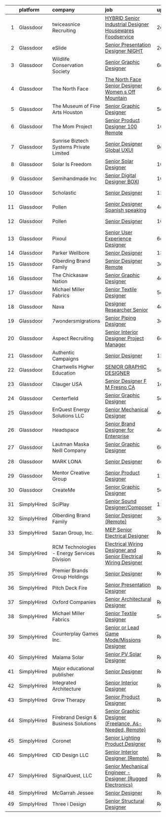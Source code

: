 

|    | platform    | company                                     | job                                                                                                                                                                                                                                                                                                                                                                                                                                                                                                                                                                                                                                                                                                                                                                                                                                                                                                                                                      | update_time   | location             |
|---:|:------------|:--------------------------------------------|:---------------------------------------------------------------------------------------------------------------------------------------------------------------------------------------------------------------------------------------------------------------------------------------------------------------------------------------------------------------------------------------------------------------------------------------------------------------------------------------------------------------------------------------------------------------------------------------------------------------------------------------------------------------------------------------------------------------------------------------------------------------------------------------------------------------------------------------------------------------------------------------------------------------------------------------------------------|:--------------|:---------------------|
|  1 | Glassdoor   | twiceasnice Recruiting                      | [ HYBRID  Senior Industrial Designer  Housewares  Foodservice ](https://www.glassdoor.com/partner/jobListing.htm?pos=110&ao=1110586&s=58&guid=0000018113cd3f02b383689a6871826c&src=GD_JOB_AD&t=SR&vt=w&ea=1&cs=1_a9110be7&cb=1653894627463&jobListingId=1007899064183&cpc=65CC663E25211861&jrtk=3-0-1g49sqfp5jm5d801-1g49sqfpiq69q800-d1f503de2f2d12e5--6NYlbfkN0AIiLXtwtv0BDns9BiY4ItblantFozdL6jLmLxNvS8mvjuxisTwqC5eks88wx9aAbmYdlu1cu68FlKC-5xiW02EQca3jCkUAHKOpKdhoPn7HuIn5MjlU57k4MKLXkqlYBlTaCFrcEd8bJcmrPc_r6tYra1ImqnO3Ym15e1iCX6Mu_c_dEk2SVpothyiOUDc4WKYURzuC5OwdfMCEjJYX6zBCOYP1mn7VU9QiRUj7rnN_Z_2wUa3Y-lyNfKzrQx_fG5ZbUv-izE6IA5KImITn081OW-BAxnzkLAN8umSLYXlTdvQWXlDbCMRjQfKD1OjYSLkfg03-1OD9xr_Fuh7NrKltd_LobnQxyKWQ3vN4ndmk1xzBipXZss5V21ohN9Dkt6DD5FaWsxbGf-NfXat2GyhIgK14Nd_Klp8tvdIwpuMAQS7VoT9YOsLPJzYQxL6wSWrxsaEcr79j1Rv0KAXFp2lXwIua6hUdhSs64C6CCfCUDtsWKKZF9D07msEyh37IodM6mjyeUBbIAdhKIDZwDeGkfOS37SbsA0EhTuJ_iqBTHR7xb6PSc-M) | 2d            | Houston, TX          |
|  2 | Glassdoor   | eSlide                                      | [Senior Presentation Designer  NIGHT ](https://www.glassdoor.com/partner/jobListing.htm?pos=114&ao=1136043&s=58&guid=0000018113cd3f02b383689a6871826c&src=GD_JOB_AD&t=SR&vt=w&cs=1_20d3a480&cb=1653894627463&jobListingId=1007899751333&jrtk=3-0-1g49sqfp5jm5d801-1g49sqfpiq69q800-56cb72d5d0b88d13-)                                                                                                                                                                                                                                                                                                                                                                                                                                                                                                                                                                                                                                                    | 2d            | New York, NY         |
|  3 | Glassdoor   | Wildlife Conservation Society               | [Senior Graphic Designer](https://www.glassdoor.com/partner/jobListing.htm?pos=115&ao=1136043&s=58&guid=0000018113cd3f02b383689a6871826c&src=GD_JOB_AD&t=SR&vt=w&cs=1_ee6227bc&cb=1653894627464&jobListingId=1007886555647&jrtk=3-0-1g49sqfp5jm5d801-1g49sqfpiq69q800-41f3726d2523b07a-)                                                                                                                                                                                                                                                                                                                                                                                                                                                                                                                                                                                                                                                                 | 6d            | United States        |
|  4 | Glassdoor   | The North Face                              | [The North Face  Senior Designer  Women s Off Mountain](https://www.glassdoor.com/partner/jobListing.htm?pos=126&ao=1136043&s=58&guid=0000018113cd3f02b383689a6871826c&src=GD_JOB_AD&t=SR&vt=w&cs=1_4701d19d&cb=1653894627467&jobListingId=1007886990907&jrtk=3-0-1g49sqfp5jm5d801-1g49sqfpiq69q800-0010f2561e9aa884-)                                                                                                                                                                                                                                                                                                                                                                                                                                                                                                                                                                                                                                   | 6d            | Denver, CO           |
|  5 | Glassdoor   | The Museum of Fine Arts  Houston            | [Senior Graphic Designer](https://www.glassdoor.com/partner/jobListing.htm?pos=125&ao=1136043&s=58&guid=0000018113cd3f02b383689a6871826c&src=GD_JOB_AD&t=SR&vt=w&cs=1_e91bbd63&cb=1653894627467&jobListingId=1007890072102&jrtk=3-0-1g49sqfp5jm5d801-1g49sqfpiq69q800-dca2818126bb32c7-)                                                                                                                                                                                                                                                                                                                                                                                                                                                                                                                                                                                                                                                                 | 5d            | Houston, TX          |
|  6 | Glassdoor   | The Mom Project                             | [Senior Product Designer  100  Remote ](https://www.glassdoor.com/partner/jobListing.htm?pos=112&ao=1110586&s=58&guid=0000018113cd3f02b383689a6871826c&src=GD_JOB_AD&t=SR&vt=w&cs=1_6dc20e00&cb=1653894627463&jobListingId=1007877000836&cpc=9908D8D4413DBB8A&jrtk=3-0-1g49sqfp5jm5d801-1g49sqfpiq69q800-5c4b4d292333a7cf--6NYlbfkN0BDp_epf89aHDQhKpPegNJQ_ldQpEFZQsM9OcONMGxWx6pU56EKHF58QjVdAUvn2gUdN18NeybdzKYwiNVaZuFKnfQkUG8PzEQVqBJmSYofkK6k1b-ARZjZi0IDic0r2Iq4F-rEgmWiBJdJenrbwIi0_58IS6hubnA2s6Fh9cniMNy2BFv33cW7cuf2niloRD_804udfBHWpN1vuRwe4Dl8qrINe8WTgPUu5Wm7IjfB5FdExYl6hjCTobqHHnUB2mJXHDN7p8YPa_bbiYiUvKtkH2gOLzO2ApOcEuyvNUrzqBGkW4sOJwV53BYOcA_7C2JC6nn3neIX0C__bpCiZd56rEzsaub_SZqbwdwUES5NaIOxMN2ArO7uFsZBir6TjbQ5GkEvHrDLHQNGUxC7vUyPOPBmzUxZ7chSsXX38JbB_ADvHimfVYORC9p4FkuS6X_gKJzpSh3vJ4dbccHzL-FB3TsyX7zHrU-uog7GKb5rm_SzLEKyj9Br1Wlna7sJkkpH_vwM6ea5zVp7Kb8m7yImgGK6oF1HdBwLWYMBSFZvI3VoGLp8hX7Sv0_yqmCYJVE%3D)                | 10d           | Remote               |
|  7 | Glassdoor   | Sunrise Biztech Systems Private Limited     | [Senior Designer  Global UXUI](https://www.glassdoor.com/partner/jobListing.htm?pos=111&ao=1110586&s=58&guid=0000018113cd3f02b383689a6871826c&src=GD_JOB_AD&t=SR&vt=w&ea=1&cs=1_2b1b6e5c&cb=1653894627463&jobListingId=1007879978541&cpc=D2F1DE17EE1F43B9&jrtk=3-0-1g49sqfp5jm5d801-1g49sqfpiq69q800-6f24d92692c1c5c3--6NYlbfkN0CB5V9pKc9dSiWkDOidb3xEy-kN2PCpaZveSm6yQI6kq3T1I16CS7KLjOoZREE43W3VHpZ7cNswwjiKYxxDAkn-mZKmkJutSp7xppXbOxnUn2Z5yX_QGK0xiCTUceIn_3PQCdQ3oKQxlWgao_enUhhZNntfxI8uR84NGzzuuL6B_larAJOwjLqxYzj3r0YS6VCc3Lo1yBJSBrql3NeYkuYC9nF54SCaa1ITIlADUHT1CFrypys73dJnzoNeLDKmGRDce-MhA_ccgUAF7lDF66IxFfx-wfKcGxjz-FXsC7Mh7myZNW6AroAiyVtPVF-JPH1j6oaHVWHvhH1gTHqfExsgxTisqeparOFbf22kN-hEXoxc7Gz1FQJ3u8ejmR1aoj_ttybXD2Cveeb9DTE2VUgHf_LKM05H_Mn7JOZprjt3mHEGL5kRZgXxQkjNKqiHSOTsCrfDjLJ6ksZnG_Tq6Bu8HSwJUqdj8KrErGCsjGBcb-ZzCsVHBGwnmrGsBox3VjVnHkPqXo5rEw%3D%3D)                                                                      | 9d            | Remote               |
|  8 | Glassdoor   | Solar Is Freedom                            | [Senior Solar Designer](https://www.glassdoor.com/partner/jobListing.htm?pos=108&ao=1110586&s=58&guid=0000018113cd3f02b383689a6871826c&src=GD_JOB_AD&t=SR&vt=w&ea=1&cs=1_09519d4a&cb=1653894627463&jobListingId=1007877067308&cpc=F4EED0218A761C36&jrtk=3-0-1g49sqfp5jm5d801-1g49sqfpiq69q800-a651be249914b213--6NYlbfkN0BjCAoZKlRjrqyz2dliieRtC1p7Z9BxPBNQch0zgjZ9oRlk8BI86AXqelJPgre5wCsT3ngma9vUx8HpMarlvnDIKU_9TlEEB4t59QPXnXwId9eFrPIc7ZQtRDLKW7thQxHb5pJi6nv4UTqcBnv23aampv_sJ9QPLl5avMP40OY_t_xN-hEBFcbxANYuF0NGdCySDHvtObq7V8swM-H3pCH3tuiE9nE9U-CPKNp-Re7FFJM53ukRDc4yHYZHnlUfflvEtOoI3r8e0-hHqREN-yXfOFJonFqp82-dgSHmSdep8w7DISpdHpSnN0Q4Ah1_wglmg7u11x5rVPPe0vWKlPKniTepWaXsMnafktN0EeWDVoV48RmuHWqwP5XTKl9di5hsJKXl0AEKhYBOtK2SbonepcGCC_dxmwCpFRuvGJEwiqlPKB0gChpesVkF3AwZUKwjB2kXB0aHPcJQzbXGEPdNd8cYGU-y10EC8miU9bhpotMELx_PImaq2AdP0vFcLgg%3D)                                                                                           | 10d           | Remote               |
|  9 | Glassdoor   | Semihandmade  Inc                           | [Senior Digital Designer  BOXI](https://www.glassdoor.com/partner/jobListing.htm?pos=105&ao=1110586&s=58&guid=0000018113cd3f02b383689a6871826c&src=GD_JOB_AD&t=SR&vt=w&ea=1&cs=1_b937b5e0&cb=1653894627462&jobListingId=1007877414258&cpc=4050D81B60456B41&jrtk=3-0-1g49sqfp5jm5d801-1g49sqfpiq69q800-1c6c2c9305da4498--6NYlbfkN0Dh79sOQY_7kVGA-DFqBFFmeCXWb24BnCDtospNhZFNh2QR2HX4TbHJQOTuc3KKaWkwXRIQZgg2zHn7gwZ0L_jjjIqFqQ3WbTXLS12wJNPSkw7E2cFm-K9DOKhB5LR19RoihOh53SHRDsKpSGcc_3FfbIsBg08mQfqDWWQpPySioOFXNLHT8U-yA_ZSH-67Wf9R_wVy3YqDJw0xfhu3_nbQ96gQeLfymtCancm5B55dS0eSpO16fezme784i6g6Q4Q4NQA7Z_PG7S_YDnqlf1XiA2BLkPdi-HIIy7oMuZqzA-_RvvcaYga8SIvEC60TbOjogh11CYpg8xdMf6tN-2JFjXYf0LGG6CoukM1Ln0fqg-GfcpclH8LFMFvuQoqBD6AtaW_2BSlZHuq7IYx6NxmBnKv6MCKbpfxhTCrWKXtcBL8VKa6h_p0aRNJ0tq1_dFTi0MaiOypTv3ZwrQV67p3I5CcO1OCWinoRPWZAABh4gnmy_xJWXCdyp5RCF5oSZ-H1F2UzlaP1irs8LB9vxxlT)                                                                 | 10d           | California           |
| 10 | Glassdoor   | Scholastic                                  | [Senior Designer](https://www.glassdoor.com/partner/jobListing.htm?pos=118&ao=1136043&s=58&guid=0000018113cd3f02b383689a6871826c&src=GD_JOB_AD&t=SR&vt=w&cs=1_a6945dbf&cb=1653894627466&jobListingId=1007869375177&jrtk=3-0-1g49sqfp5jm5d801-1g49sqfpiq69q800-25d661afbbfd63ca-)                                                                                                                                                                                                                                                                                                                                                                                                                                                                                                                                                                                                                                                                         | 12d           | New York, NY         |
| 11 | Glassdoor   | Pollen                                      | [Senior Designer  Spanish speaking ](https://www.glassdoor.com/partner/jobListing.htm?pos=128&ao=1136043&s=58&guid=0000018113cd3f02b383689a6871826c&src=GD_JOB_AD&t=SR&vt=w&cs=1_9ef14287&cb=1653894627467&jobListingId=1007891996634&jrtk=3-0-1g49sqfp5jm5d801-1g49sqfpiq69q800-9a7a4f4a3c7f0a0b-)                                                                                                                                                                                                                                                                                                                                                                                                                                                                                                                                                                                                                                                      | 4d            | Miami, FL            |
| 12 | Glassdoor   | Pollen                                      | [Senior Designer](https://www.glassdoor.com/partner/jobListing.htm?pos=116&ao=1136043&s=58&guid=0000018113cd3f02b383689a6871826c&src=GD_JOB_AD&t=SR&vt=w&cs=1_a351305f&cb=1653894627464&jobListingId=1007876635037&jrtk=3-0-1g49sqfp5jm5d801-1g49sqfpiq69q800-87eeeab1773bd43d-)                                                                                                                                                                                                                                                                                                                                                                                                                                                                                                                                                                                                                                                                         | 10d           | New York, NY         |
| 13 | Glassdoor   | Pixoul                                      | [Senior User Experience Designer](https://www.glassdoor.com/partner/jobListing.htm?pos=107&ao=1110586&s=58&guid=0000018113cd3f02b383689a6871826c&src=GD_JOB_AD&t=SR&vt=w&ea=1&cs=1_da21e770&cb=1653894627463&jobListingId=1007886543921&cpc=FAE5E775D180B2FB&jrtk=3-0-1g49sqfp5jm5d801-1g49sqfpiq69q800-c4ceee043bf6ed78--6NYlbfkN0DkuNNc9jtp8Paa5ic1vcdzrE97PDvQxS5P2e8AiHduyc79r3J-c22iv1Xzovwoard2X9jW3NnpoETJ7siFVscg5F8VhWJ3Wb7T9j7TxjPrxRuaYFeFfP5Vg9qU1pc4LfB7E498iE21tIS9Vkb2CiaDFws8ZkSBNrssvlaiyeXWrS6nJnX3w4nuyxYPdaVSULOzCIm3JNdo2opxcBIF1_LoqAcQO_9b3l_kPWD5seHqmw8FhDaHDLWSdxrmeM_7y5cuFn9RUI50PPiNCyLnqZ4EyPnYvGZcN4S0gjJ9mr4rehJF_28Rr8fuA2kWWV6BDwdDIcB5k1LKRV7GM7VctiUrEweVPOOql_46GpFMdURqItebd4GXDTNGwfc-jihEty9rzVm2MHITSJ8AvUO1n-ZT-lpepMo1NhJwO-8WiFroISbNz_W8RSDOU2Jy2TMGHnEDM0m_Nq32tee1gQlvbkglwi2udenX8Dt7KyrEgV1ycwfu4KuhqqQI-ZMr4ElHv2DV3CdeKzY3GA%3D%3D)                                                                   | 6d            | Remote               |
| 14 | Glassdoor   | Parker Wellbore                             | [Senior Designer](https://www.glassdoor.com/partner/jobListing.htm?pos=129&ao=1136043&s=58&guid=0000018113cd3f02b383689a6871826c&src=GD_JOB_AD&t=SR&vt=w&ea=1&cs=1_6ec113a3&cb=1653894627468&jobListingId=1007868566786&jrtk=3-0-1g49sqfp5jm5d801-1g49sqfpiq69q800-ae4a61cbf78346b5-)                                                                                                                                                                                                                                                                                                                                                                                                                                                                                                                                                                                                                                                                    | 13d           | Houston, TX          |
| 15 | Glassdoor   | Olberding Brand Family                      | [Senior Designer  Remote ](https://www.glassdoor.com/partner/jobListing.htm?pos=120&ao=1136043&s=58&guid=0000018113cd3f02b383689a6871826c&src=GD_JOB_AD&t=SR&vt=w&ea=1&cs=1_31827672&cb=1653894627466&jobListingId=1007894681001&jrtk=3-0-1g49sqfp5jm5d801-1g49sqfpiq69q800-d7beceb4bdbc92ae-)                                                                                                                                                                                                                                                                                                                                                                                                                                                                                                                                                                                                                                                           | 3d            | Remote               |
| 16 | Glassdoor   | The Chickasaw Nation                        | [Senior Graphic Designer](https://www.glassdoor.com/partner/jobListing.htm?pos=101&ao=1110586&s=58&guid=0000018113cd3f02b383689a6871826c&src=GD_JOB_AD&t=SR&vt=w&ea=1&cs=1_c1a91e05&cb=1653894627462&jobListingId=1007892246882&cpc=0A5953EA3E9CE03C&jrtk=3-0-1g49sqfp5jm5d801-1g49sqfpiq69q800-3080755f99afbcf1--6NYlbfkN0CXxcpluWW3w69ZLoW3G1S01C7LBNccemlloFa6S-bz9CPHhhKRgONaGf3Gr0arDDSr4udhvJjujlfYCx5zxNmsxYnoGA49OJ0TbJWwtnERhlzz8oHsjATnjFTJsYJ1gqmP-lJ2lzG9mcOcoCSdyEc4Vt4y_ophW3bvTOKmSqr5kfMlBHpG5jhYMNV2l4QKFzzx0SLkHU-oJdlOgII_3VGghL2xHTmE1yfG9Fi6DCq3ev1B0-sSfeCRgkWCH3b2hXkj0XRhyZJ8moiYcCwWQUYWiuhO4Y4Zgj2jxo3C9DWyxUY_HLUw_alAfpuj5OVAW0IN47cWZLahKlEyWetNibJwFX6rxnAGwnl-ONfWrXVUCb-PwsdeAdKZaYQZ0HgGV1R5yB7OcmFZEgoZo3gC0LAuKmLOuwq5dy7495nrSyyGbkQQwqtBNx1u_Cy0Zp51JHw-wYpY__1WK6KMkqwMcjQ0B1xOl3HKqrlXynBoV1tiG362mPsFPtoswAB8gL1iETjZcqC8fxltCg%3D%3D)                                                                           | 4d            | Ada, OK              |
| 17 | Glassdoor   | Michael Miller Fabrics                      | [Senior Textile Designer](https://www.glassdoor.com/partner/jobListing.htm?pos=102&ao=1110586&s=58&guid=0000018113cd3f02b383689a6871826c&src=GD_JOB_AD&t=SR&vt=w&ea=1&cs=1_72abbb69&cb=1653894627462&jobListingId=1007890097618&cpc=32EE424DE2B657EB&jrtk=3-0-1g49sqfp5jm5d801-1g49sqfpiq69q800-1199109f65cb0bc2--6NYlbfkN0Aa_Hwcb3A6wpbuysl_ekJeGPboXr2ELun7xWY3K7GOUB81oL_2bkKwlTZQqeaFZL6HZmTjTPZMZY4XhyVatta2lrF2HKWjEMO7NmKWkaX_4pSqjZqGKpbAyvV2h-8O8hKnl7Pxc2rFv7aq49SjMN5Aiiv2jJb8QJjJF_B3ihQ4lvnzf6-H_HXf6-TL3ZVvbqcFzOw6kr2C66BwdLocYFudZFYXI3Duc35pnQG8goJY8VW-rSesozgZS81U4cWtYpdZQMxerLWoHASH8brHPNYOGjckzBBc1uUACNDrYzwpcoCtEUUPed7XoxStbUKRHM_rHhb4VKibxDRqyNW3fq97Tk1b1o5a-UMuypJ_dDLM-618j_InmBCSQ0X_jXg9Thcu9HaXblgV2AS8TWuYiN4xTTi-MZvjAnnBn4LZskAyBeyHvn8gKgwqmTRG5F2N0Um8LFEgYbsEtyr9FiXgNbruBaGG4YkM-zR1GObZRalBDWZaF2XpG6By0Uty45HUVfc%3D)                                                                                         | 5d            | Remote               |
| 18 | Glassdoor   | Nava                                        | [Designer Researcher  Senior](https://www.glassdoor.com/partner/jobListing.htm?pos=130&ao=1136043&s=58&guid=0000018113cd3f02b383689a6871826c&src=GD_JOB_AD&t=SR&vt=w&cs=1_bf701933&cb=1653894627468&jobListingId=1007892051549&jrtk=3-0-1g49sqfp5jm5d801-1g49sqfpiq69q800-de59c4ca755fe91e-)                                                                                                                                                                                                                                                                                                                                                                                                                                                                                                                                                                                                                                                             | 4d            | Remote               |
| 19 | Glassdoor   | 7wondersmigrations                          | [Senior Piping Designer](https://www.glassdoor.com/partner/jobListing.htm?pos=113&ao=1136043&s=58&guid=0000018113cd3f02b383689a6871826c&src=GD_JOB_AD&t=SR&vt=w&ea=1&cs=1_3056a8db&cb=1653894627463&jobListingId=1007895351953&jrtk=3-0-1g49sqfp5jm5d801-1g49sqfpiq69q800-f355aa2faea733a3-)                                                                                                                                                                                                                                                                                                                                                                                                                                                                                                                                                                                                                                                             | 3d            | Remote               |
| 20 | Glassdoor   | Aspect Recruiting                           | [Senior Interior Designer Project Manager](https://www.glassdoor.com/partner/jobListing.htm?pos=109&ao=1110586&s=58&guid=0000018113cd3f02b383689a6871826c&src=GD_JOB_AD&t=SR&vt=w&ea=1&cs=1_8fbb28c0&cb=1653894627463&jobListingId=1007886912482&cpc=A8EA696C92E7776B&jrtk=3-0-1g49sqfp5jm5d801-1g49sqfpiq69q800-fcb2aa82f9c323de--6NYlbfkN0CLc3vc-O1U6CsMzUy1J0-BEjAeYkfjAbf9Bm2wa_0q2OP1gSciwbH8WpPl7-my-Naoz4kKrWqSdsvn1Jrv7iDeve0TBp0qOcH068wWFS4CyaRCKiuNR8eq8PkjS4dI307Rz1NGgh00Xj_TPwRYJTAS6VgzPnuVzhkKHg2tnVo3ZPGBfw4euodmI8FQhD0IOGCik3Ukx_OIoi75-HUVd6U5Hq4Tlj3aPDyIiLdyyk-YbuNZs-5gYoSjiZgUM5CykdpT8rKik0bjIRfOifcbyevrxMfIQXB6QyNtPp2ZTV_hB1It8hbNdGS4zKffVtSEpZ26ssl9pI4Vb7uU1OZzf3otvDmp10BEtMGYUQIpE8jPHYD5T8gBfknAGkTNAyr5GAfi5Y5vIgBY4yDIGEnm8_qTT0LBhPTWR2YpxV3NZraL7tEDsR2z2gI1A1DTtpew_nr87f-oi7sMrqv7tUzx5-DYwpEZCveQN8EEPuqcW_5n0MMoQnjGFx35HK-6snMhTDdYerMYk8TG1esP2cNmYsXWJrfg3vqRnOg%3D)                                        | 6d            | Farmington Hills, MI |
| 21 | Glassdoor   | Authentic Campaigns                         | [Senior Designer](https://www.glassdoor.com/partner/jobListing.htm?pos=127&ao=1136043&s=58&guid=0000018113cd3f02b383689a6871826c&src=GD_JOB_AD&t=SR&vt=w&cs=1_11e931ec&cb=1653894627467&jobListingId=1007869642760&jrtk=3-0-1g49sqfp5jm5d801-1g49sqfpiq69q800-30c89902694f46b2-)                                                                                                                                                                                                                                                                                                                                                                                                                                                                                                                                                                                                                                                                         | 12d           | Remote               |
| 22 | Glassdoor   | Chartwells Higher Education                 | [SENIOR GRAPHIC DESIGNER](https://www.glassdoor.com/partner/jobListing.htm?pos=123&ao=1136043&s=58&guid=0000018113cd3f02b383689a6871826c&src=GD_JOB_AD&t=SR&vt=w&cs=1_d0c71a66&cb=1653894627467&jobListingId=1007890116340&jrtk=3-0-1g49sqfp5jm5d801-1g49sqfpiq69q800-6416730f5a8c0c47-)                                                                                                                                                                                                                                                                                                                                                                                                                                                                                                                                                                                                                                                                 | 5d            | Chicago, IL          |
| 23 | Glassdoor   | Clauger USA                                 | [Senior Designer F M   Fresno  CA ](https://www.glassdoor.com/partner/jobListing.htm?pos=121&ao=1136043&s=58&guid=0000018113cd3f02b383689a6871826c&src=GD_JOB_AD&t=SR&vt=w&cs=1_0a07afbe&cb=1653894627466&jobListingId=1007899887524&jrtk=3-0-1g49sqfp5jm5d801-1g49sqfpiq69q800-58af5fbf7b0d22a9-)                                                                                                                                                                                                                                                                                                                                                                                                                                                                                                                                                                                                                                                       | 1d            | Fresno, CA           |
| 24 | Glassdoor   | Centerfield                                 | [Senior Graphic Designer](https://www.glassdoor.com/partner/jobListing.htm?pos=117&ao=1136043&s=58&guid=0000018113cd3f02b383689a6871826c&src=GD_JOB_AD&t=SR&vt=w&cs=1_87960910&cb=1653894627464&jobListingId=1007890558962&jrtk=3-0-1g49sqfp5jm5d801-1g49sqfpiq69q800-23744017d58b340f-)                                                                                                                                                                                                                                                                                                                                                                                                                                                                                                                                                                                                                                                                 | 5d            | Remote               |
| 25 | Glassdoor   | EnQuest Energy Solutions LLC                | [Senior Mechanical Designer](https://www.glassdoor.com/partner/jobListing.htm?pos=106&ao=1110586&s=58&guid=0000018113cd3f02b383689a6871826c&src=GD_JOB_AD&t=SR&vt=w&ea=1&cs=1_066a1ec2&cb=1653894627463&jobListingId=1007892906930&cpc=A0637F14311B9419&jrtk=3-0-1g49sqfp5jm5d801-1g49sqfpiq69q800-3b29fa4fa47f9aed--6NYlbfkN0BHRzSRdaYJS2AwKohB7GUTi26mb1K9oUqkvKSMHhTNGPLXAAQ03JbFDP-XLB5d-osooSAL7KD5wTlb7PKVqTjYgJ8KOdEbc9C5tk8TjlqKTTLLKWy33uRPIuWZMM7fSmE07oQ7nVTWi0us_fM5ojz9uZsUcL2FsipS8tOCi0ihCuVUCKOIxXhEoP-M4LhHEQ33pLWPCwpUdHafQAW2XIPgoEa_z4_vbgrbPkvLGE3sfaXM7AdxcWdrKWZOpBJzjUTykk1UGT5I8uzJtRQPC-Lo0UqfQ7gb7RGsddbyzNrrT0xpmNAx2JFz5G3GwWtq1y743My_6YIevv_ZmFCvpZhSbZ0NNxvLd9Ych4GVuTbI1zHqZN55_b5nKr70JxAWDa3QLErmLLoN49sVC06MO3dcVSWb86iSPazDvB8e-0GkS_jtrq1omNu50eSqMS1GhpwW8Kq_RdjrlqiZMDfa3EgqSRVpwxGyNM9UJ2PycNN0i18vUVvaJgMAFW8SxUPjbAM%3D)                                                                                      | 4d            | Houston, TX          |
| 26 | Glassdoor   | Headspace                                   | [Senior Brand Designer for Enterprise](https://www.glassdoor.com/partner/jobListing.htm?pos=119&ao=1136043&s=58&guid=0000018113cd3f02b383689a6871826c&src=GD_JOB_AD&t=SR&vt=w&cs=1_0e9bc190&cb=1653894627466&jobListingId=1007892927884&jrtk=3-0-1g49sqfp5jm5d801-1g49sqfpiq69q800-a88093c51718bd10-)                                                                                                                                                                                                                                                                                                                                                                                                                                                                                                                                                                                                                                                    | 4d            | Santa Monica, CA     |
| 27 | Glassdoor   | Lautman Maska Neill   Company               | [Senior Graphic Designer](https://www.glassdoor.com/partner/jobListing.htm?pos=103&ao=1110586&s=58&guid=0000018113cd3f02b383689a6871826c&src=GD_JOB_AD&t=SR&vt=w&ea=1&cs=1_a472c6df&cb=1653894627462&jobListingId=1007886319562&cpc=42BEC95245890617&jrtk=3-0-1g49sqfp5jm5d801-1g49sqfpiq69q800-42556d4369843361--6NYlbfkN0CH5AJMdvbiN96cQBW9blonJzxN5UCW1KPOX2QsoH-XS7L-5Av4XGA-go5EhKmTEMKH7p0FQ4RPcUw0sfxm4PxsdG14V0uat-DbGzzQRgDq9oQi4ChJflP-7x-qE6Qph9_-2rhBpMKc5-QyOOgMy3J1q2IwEgtKK7Q4qbh_-FJ3PAZUu_5lRrpWL2C8gVTqNm4JfxderwbODG_H1Y7o_iE3ZziWL2LOD4h2NK_IcUHHdZwOE1ir8FJV2fjVAtsgxm2j5vYF4xFK9AyEHisOAFGPFnwL22NnEPgoSgMCunRszJujitIks_DLrUNQPPA0s2L4BQvJeg-m0lTNqVl-hrtGRKHiw2jovrh4GCxmtbVKp3411MnpVsCuWBmNuRHX2OMxdWY5b8saqMrXQhNvdIky-ZaWibQRWdbe_9AiJ9RCoRAj6XNERqQ0UDo_y9skj1XKQYlapAAMwkLGX3YAF4zZrNry6PaOugmCnPOHS6-gi7x2-c_ujTIZaZouZaPRIHY%3D)                                                                                         | 6d            | Washington, DC       |
| 28 | Glassdoor   | MARK   LONA                                 | [Senior Designer](https://www.glassdoor.com/partner/jobListing.htm?pos=122&ao=1136043&s=58&guid=0000018113cd3f02b383689a6871826c&src=GD_JOB_AD&t=SR&vt=w&ea=1&cs=1_4b2b7cb5&cb=1653894627467&jobListingId=1007886180010&jrtk=3-0-1g49sqfp5jm5d801-1g49sqfpiq69q800-0b752577a87526ac-)                                                                                                                                                                                                                                                                                                                                                                                                                                                                                                                                                                                                                                                                    | 6d            | Los Angeles, CA      |
| 29 | Glassdoor   | Mentor Creative Group                       | [Senior Product Designer](https://www.glassdoor.com/partner/jobListing.htm?pos=104&ao=1110586&s=58&guid=0000018113cd3f02b383689a6871826c&src=GD_JOB_AD&t=SR&vt=w&ea=1&cs=1_7d8a048e&cb=1653894627462&jobListingId=1007873079388&cpc=01657B10174A43CF&jrtk=3-0-1g49sqfp5jm5d801-1g49sqfpiq69q800-932dcb251f76a5e3--6NYlbfkN0CfQgqVFlDchZ1187zfHENvYid3ZQoKnr6GJk2CFl_M8hjyJf_hS_UwoDVN34bPHX6cIOQa98UzAQRJT7pfbJ-DQfmYuSMrk3DojVkql3atisUq2kk724gQ8u04eMJMgzEXuDbxcOO6XJBa90a7LOhME9DVYksiN_eJMCEsQPG14KMPdUZnBWiRx3xURMInqLG-fbJtxubFXEq2WrWyRAzv1uVKx5jMpFBo85HnVYtTM86Zjll_T577B19E53Xg2ZUj38foQHadIudil0qzCFokZ5AIQBeG2N7PYTTYI9-AnmWCm9NhBAfniWXT5TyVxypQq5v8-tpEpkZCI-2X9KaI44YSM08woGzpJGJb3CB8b69EUZI2rFYX6zV55MVCluESwQCRHrZ0ijRIoKk76DE6ugFw67lvwlaZybNaVEaV1prRq0MPv3XqOi_0xxszHvdp2zrPzqh1Zoy0rTnbO9-Cbynzn5e5d90efcg5adfrFob8qKfi6B-n3o9msCaQq98%3D)                                                                                         | 11d           | Remote               |
| 30 | Glassdoor   | CreateMe                                    | [Senior Graphic Designer](https://www.glassdoor.com/partner/jobListing.htm?pos=124&ao=1136043&s=58&guid=0000018113cd3f02b383689a6871826c&src=GD_JOB_AD&t=SR&vt=w&cs=1_1bbbdcce&cb=1653894627467&jobListingId=1007888806615&jrtk=3-0-1g49sqfp5jm5d801-1g49sqfpiq69q800-ccd96bffe53508fa-)                                                                                                                                                                                                                                                                                                                                                                                                                                                                                                                                                                                                                                                                 | 5d            | New York, NY         |
| 31 | SimplyHired | SciPlay                                     | [Senior Sound Designer/Composer](https://www.simplyhired.com/job/MFRkWFxMfYfHxn1BijUSjkZo0C-Bv5a8G2ysJXs28cOhYb7VjQZ7eg?q=senior+designer)                                                                                                                                                                                                                                                                                                                                                                                                                                                                                                                                                                                                                                                                                                                                                                                                               | 11d           | United States        |
| 32 | SimplyHired | Olberding Brand Family                      | [Senior Designer (Remote)](https://www.simplyhired.com/job/2fJyeQfZrELRGX6Cf1dnVlPwy-dvxRr3OM5fBdX1NhbiDu_v0tx5jw?q=senior+designer)                                                                                                                                                                                                                                                                                                                                                                                                                                                                                                                                                                                                                                                                                                                                                                                                                     | 3d            | Remote               |
| 33 | SimplyHired | Sazan Group, Inc.                           | [MEP Senior Electrical Designer](https://www.simplyhired.com/job/SwdumVZzOq8fLFZDUFgnemgvlM40NMPrA3TLPTFsBLPp6kejTdNT6g?q=senior+designer)                                                                                                                                                                                                                                                                                                                                                                                                                                                                                                                                                                                                                                                                                                                                                                                                               | Recently      | Seattle, WA          |
| 34 | SimplyHired | RCM Technologies - Energy Services Division | [Electrical Wiring Designer and Senior Electrical Wiring Designer](https://www.simplyhired.com/job/yw2ejKn_FSjOjPLmFyrjXCu_Sy1xbVCIfVuii-1Kuvlls1EGEXCU0A?q=senior+designer)                                                                                                                                                                                                                                                                                                                                                                                                                                                                                                                                                                                                                                                                                                                                                                             | Recently      | Oakland, NJ          |
| 35 | SimplyHired | Premier Brands Group Holdings               | [Senior Designer](https://www.simplyhired.com/job/d3V6v3nkDbmq7SuBjUesov89ZHWbJFjkExHz472zVgiKeUoIUfmSbQ?q=senior+designer)                                                                                                                                                                                                                                                                                                                                                                                                                                                                                                                                                                                                                                                                                                                                                                                                                              | Recently      | New York, NY         |
| 36 | SimplyHired | Pitch Deck Fire                             | [Senior Presentation Designer](https://www.simplyhired.com/job/jYNTnV-puvkSD-LiXWowLCQsrIrlIgUc9XdxbeCKV4VMJpASc_8p9Q?q=senior+designer)                                                                                                                                                                                                                                                                                                                                                                                                                                                                                                                                                                                                                                                                                                                                                                                                                 | Recently      | Remote               |
| 37 | SimplyHired | Oxford Companies                            | [Senior Architectural Designer](https://www.simplyhired.com/job/T7E73TzbWRiKTNexi0LkL9Fqt9L1_k0JmVBmdUd5dLiK0CN9xwEQLQ?q=senior+designer)                                                                                                                                                                                                                                                                                                                                                                                                                                                                                                                                                                                                                                                                                                                                                                                                                | Recently      | Ann Arbor, MI        |
| 38 | SimplyHired | Michael Miller Fabrics                      | [Senior Textile Designer](https://www.simplyhired.com/job/pKpLMSNOBYfk5cYrOaG7qEwwgg0nkFCy2Rmz4w4rRoMG4hn9jKOwmw?q=senior+designer)                                                                                                                                                                                                                                                                                                                                                                                                                                                                                                                                                                                                                                                                                                                                                                                                                      | 5d            | Remote               |
| 39 | SimplyHired | Counterplay Games Inc.                      | [Senior or Lead Game Mode/Missions Designer](https://www.simplyhired.com/job/KXKhp21byk7_hccZjoZGP5R0Au71oZIKT_mWXzYyrrAfhQx-cepyFg?q=senior+designer)                                                                                                                                                                                                                                                                                                                                                                                                                                                                                                                                                                                                                                                                                                                                                                                                   | Recently      | Remote               |
| 40 | SimplyHired | Malama Solar                                | [Senior PV Solar Designer](https://www.simplyhired.com/job/yA_j3GxQ7uNa2z0RX0DdN4_Y1PRCusPbiv6eiiPo2dq4fQA8HL7l6w?q=senior+designer)                                                                                                                                                                                                                                                                                                                                                                                                                                                                                                                                                                                                                                                                                                                                                                                                                     | Recently      | Honolulu, HI         |
| 41 | SimplyHired | Major educational publisher                 | [Senior Designer](https://www.simplyhired.com/job/sPGxsgyYQ-jge8yaSqTUycpg1qZdyrfzhQRm_H1aTkvRjYCsFeiZKw?q=senior+designer)                                                                                                                                                                                                                                                                                                                                                                                                                                                                                                                                                                                                                                                                                                                                                                                                                              | Recently      | Remote               |
| 42 | SimplyHired | Integrated Architecture                     | [Senior Interior Designer](https://www.simplyhired.com/job/LAOCRCVBxS3U14sAUC3_e5NXd8aCSlLkQm-nD4C6sv3_ceVXXWLPXA?q=senior+designer)                                                                                                                                                                                                                                                                                                                                                                                                                                                                                                                                                                                                                                                                                                                                                                                                                     | Recently      | Grand Rapids, MI     |
| 43 | SimplyHired | Grow Therapy                                | [Senior Product Designer](https://www.simplyhired.com/job/4OyzCBRfdT8y4_dMIUDpEdFd9tQcMHYUut7RulO-88n4HO5b1LzNFw?q=senior+designer)                                                                                                                                                                                                                                                                                                                                                                                                                                                                                                                                                                                                                                                                                                                                                                                                                      | Recently      | Remote               |
| 44 | SimplyHired | Firebrand Design & Business Solutions       | [Senior Graphic Designer (Freelance, As-Needed, Remote)](https://www.simplyhired.com/job/vLBe68bI-6HDB2HPW6JA1-LpN-7UW2dXcuR9-7DSAQpngqk3n29wyw?q=senior+designer)                                                                                                                                                                                                                                                                                                                                                                                                                                                                                                                                                                                                                                                                                                                                                                                       | Recently      | Remote               |
| 45 | SimplyHired | Coronet                                     | [Senior Lighting Product Designer](https://www.simplyhired.com/job/RfGhSWtuJ_lg6SsxwQD_ajD3-LAV4Tdv2X1UfMnbVnV2FPULJvEhtw?q=senior+designer)                                                                                                                                                                                                                                                                                                                                                                                                                                                                                                                                                                                                                                                                                                                                                                                                             | Recently      | Totowa, NJ           |
| 46 | SimplyHired | CID Design LLC                              | [Senior Interior Designer (Remote)](https://www.simplyhired.com/job/9unKm8Wotfx1giSVla1a08rvQtjj6flQHd95m45zBWqGY64_4k9QEg?q=senior+designer)                                                                                                                                                                                                                                                                                                                                                                                                                                                                                                                                                                                                                                                                                                                                                                                                            | Recently      | Naples, FL           |
| 47 | SimplyHired | SignalQuest, LLC                            | [Senior Mechanical Engineer - Designer (Rugged Electronics)](https://www.simplyhired.com/job/y9m54EIWTgRUOXYc39jRqzvWM8rR4Sbw_dyibCPqVa3obhUDn9eukg?q=senior+designer)                                                                                                                                                                                                                                                                                                                                                                                                                                                                                                                                                                                                                                                                                                                                                                                   | Recently      | Lebanon, NH          |
| 48 | SimplyHired | McGarrah Jessee                             | [Senior Designer](https://www.simplyhired.com/job/Mg7ofcKk1RWQYoiEP-A-nvhEKv0uaxam4eBa9S2ItBAL9lCJ9uLVtA?q=senior+designer)                                                                                                                                                                                                                                                                                                                                                                                                                                                                                                                                                                                                                                                                                                                                                                                                                              | Recently      | Remote               |
| 49 | SimplyHired | Three i Design                              | [Senior Structural Designer](https://www.simplyhired.com/job/CYZl2yMTLNuwKhaJ0VrBuS_Q6H1HZ-8HupQyxvgDYbVkzqVpJ2vwwA?q=senior+designer)                                                                                                                                                                                                                                                                                                                                                                                                                                                                                                                                                                                                                                                                                                                                                                                                                   | Recently      | Evansville, IN       |